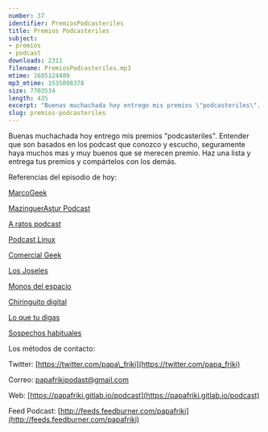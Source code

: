 ```yaml
---
number: 37
identifier: PremiosPodcasteriles
title: Premios Podcasteriles
subject:
- premios
- podcast
downloads: 2311
filename: PremiosPodcasteriles.mp3
mtime: 1685124409
mp3_mtime: 1535098378
size: 7703534
length: 435
excerpt: "Buenas muchachada hoy entrego mis premios \"podcasteriles\". Entender que son basados en los podcast que conozco y escucho, seguramente haya muchos mas y muy buenos que se merecen premio. Haz una lista y entrega tus premios y compártelos con los demás.  \n\nReferencias del episodio de hoy:\n\n[MarcoGeek](https://www.ivoox.com/podcast-marcogeek_sq_f1151977_1.html)\n\n[MazinguerAstur Podcast](http://feeds.feedburner.com/Mazingerastur)\n\n[A ratos podcast](http://www.ivoox.com/p_sq_f1463037_1.html)\n\n[Podcast Linux](http://www.ivoox.com/p_sq_f1297890_"
slug: premios-podcasteriles
---
```

Buenas muchachada hoy entrego mis premios "podcasteriles". Entender que son basados en los podcast que conozco y escucho, seguramente haya muchos mas y muy buenos que se merecen premio. Haz una lista y entrega tus premios y compártelos con los demás.  

Referencias del episodio de hoy:

[MarcoGeek](https://www.ivoox.com/podcast-marcogeek_sq_f1151977_1.html)

[MazinguerAstur Podcast](http://feeds.feedburner.com/Mazingerastur)

[A ratos podcast](http://www.ivoox.com/p_sq_f1463037_1.html)

[Podcast Linux](http://www.ivoox.com/p_sq_f1297890_1.html)  

[Comercial Geek](http://www.ivoox.com/p_sq_f143401_1.html)  

[Los Joseles](http://www.ivoox.com/p_sq_f1280363_1.html)  

[Monos del espacio](http://www.ivoox.com/p_sq_f1148042_1.html)  

[Chiringuito digital](http://www.ivoox.com/p_sq_f197142_1.html)  

[Lo que tu digas](http://www.ivoox.com/p_sq_f1424550_1.html)  

[Sospechos habituales](http://www.ivoox.com/p_sq_f1564393_1.html)  

Los métodos de contacto:  

Twitter: [https://twitter.com/papa\_friki](https://twitter.com/papa_friki)

Correo: [papafrikipodast@gmail.com](https://archive.org/details/papafrikipodast@gmail.com)

Web: [https://papafriki.gitlab.io/podcast](https://papafriki.gitlab.io/podcast)

Feed Podcast: [http://feeds.feedburner.com/papafriki](http://feeds.feedburner.com/papafriki)